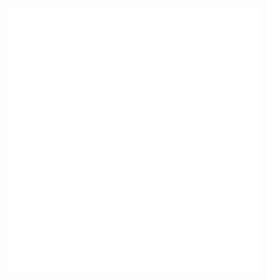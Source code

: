 <img align="center" src="/github-metrics.svg" alt="Metrics" width="400">
<img align="center" src="/metrics.plugin.lines.svg" alt="Metrics" width="400">

